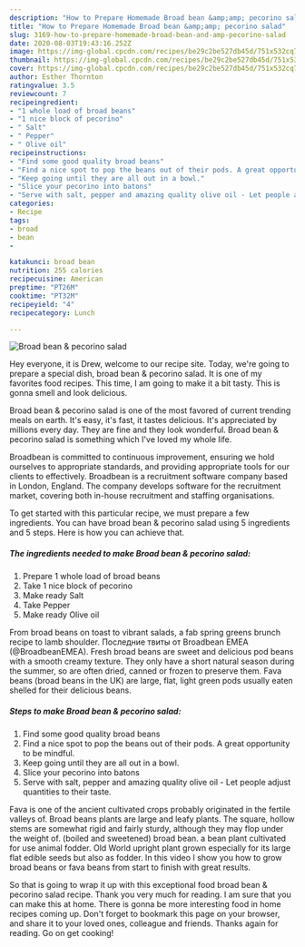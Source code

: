 ```yaml
---
description: "How to Prepare Homemade Broad bean &amp;amp; pecorino salad"
title: "How to Prepare Homemade Broad bean &amp;amp; pecorino salad"
slug: 3169-how-to-prepare-homemade-broad-bean-and-amp-pecorino-salad
date: 2020-08-03T19:43:16.252Z
image: https://img-global.cpcdn.com/recipes/be29c2be527db45d/751x532cq70/broad-bean-pecorino-salad-recipe-main-photo.jpg
thumbnail: https://img-global.cpcdn.com/recipes/be29c2be527db45d/751x532cq70/broad-bean-pecorino-salad-recipe-main-photo.jpg
cover: https://img-global.cpcdn.com/recipes/be29c2be527db45d/751x532cq70/broad-bean-pecorino-salad-recipe-main-photo.jpg
author: Esther Thornton
ratingvalue: 3.5
reviewcount: 7
recipeingredient:
- "1 whole load of broad beans"
- "1 nice block of pecorino"
- " Salt"
- " Pepper"
- " Olive oil"
recipeinstructions:
- "Find some good quality broad beans"
- "Find a nice spot to pop the beans out of their pods. A great opportunity to be mindful."
- "Keep going until they are all out in a bowl."
- "Slice your pecorino into batons"
- "Serve with salt, pepper and amazing quality olive oil - Let people adjust quantities to their taste."
categories:
- Recipe
tags:
- broad
- bean
- 

katakunci: broad bean  
nutrition: 255 calories
recipecuisine: American
preptime: "PT26M"
cooktime: "PT32M"
recipeyield: "4"
recipecategory: Lunch

---
```



![Broad bean &amp; pecorino salad](https://img-global.cpcdn.com/recipes/be29c2be527db45d/751x532cq70/broad-bean-pecorino-salad-recipe-main-photo.jpg)

Hey everyone, it is Drew, welcome to our recipe site. Today, we're going to prepare a special dish, broad bean &amp; pecorino salad. It is one of my favorites food recipes. This time, I am going to make it a bit tasty. This is gonna smell and look delicious.

Broad bean &amp; pecorino salad is one of the most favored of current trending meals on earth. It's easy, it's fast, it tastes delicious. It's appreciated by millions every day. They are fine and they look wonderful. Broad bean &amp; pecorino salad is something which I've loved my whole life.

Broadbean is committed to continuous improvement, ensuring we hold ourselves to appropriate standards, and providing appropriate tools for our clients to effectively. Broadbean is a recruitment software company based in London, England. The company develops software for the recruitment market, covering both in-house recruitment and staffing organisations.


To get started with this particular recipe, we must prepare a few ingredients. You can have broad bean &amp; pecorino salad using 5 ingredients and 5 steps. Here is how you can achieve that.

<!--inarticleads1-->

##### The ingredients needed to make Broad bean &amp; pecorino salad:

1. Prepare 1 whole load of broad beans
1. Take 1 nice block of pecorino
1. Make ready  Salt
1. Take  Pepper
1. Make ready  Olive oil


From broad beans on toast to vibrant salads, a fab spring greens brunch recipe to lamb shoulder. Последние твиты от Broadbean EMEA (@BroadbeanEMEA). Fresh broad beans are sweet and delicious pod beans with a smooth creamy texture. They only have a short natural season during the summer, so are often dried, canned or frozen to preserve them. Fava beans (broad beans in the UK) are large, flat, light green pods usually eaten shelled for their delicious beans. 

<!--inarticleads2-->

##### Steps to make Broad bean &amp; pecorino salad:

1. Find some good quality broad beans
1. Find a nice spot to pop the beans out of their pods. A great opportunity to be mindful.
1. Keep going until they are all out in a bowl.
1. Slice your pecorino into batons
1. Serve with salt, pepper and amazing quality olive oil - Let people adjust quantities to their taste.


Fava is one of the ancient cultivated crops probably originated in the fertile valleys of. Broad beans plants are large and leafy plants. The square, hollow stems are somewhat rigid and fairly sturdy, although they may flop under the weight of. (boiled and sweetened) broad bean. a bean plant cultivated for use animal fodder. Old World upright plant grown especially for its large flat edible seeds but also as fodder. In this video I show you how to grow broad beans or fava beans from start to finish with great results. 

So that is going to wrap it up with this exceptional food broad bean &amp; pecorino salad recipe. Thank you very much for reading. I am sure that you can make this at home. There is gonna be more interesting food in home recipes coming up. Don't forget to bookmark this page on your browser, and share it to your loved ones, colleague and friends. Thanks again for reading. Go on get cooking!
